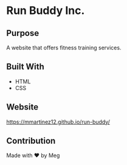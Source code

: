 # Run Buddy Inc.

## Purpose
A website that offers fitness training services.

## Built With
* HTML
* CSS

## Website
https://mmartinez12.github.io/run-buddy/

## Contribution
Made with ❤️ by Meg
